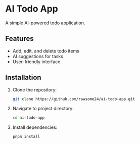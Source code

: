 # AI Todo App

A simple AI-powered todo application.

## Features

- Add, edit, and delete todo items
- AI suggestions for tasks
- User-friendly interface

## Installation

1. Clone the repository:
   ```bash
   git clone https://github.com/rawsome24/ai-todo-app.git
2. Navigate to project directory:
   ```bash
   cd ai-todo-app
3. Install dependencies:
   ```bash
   pnpm install
